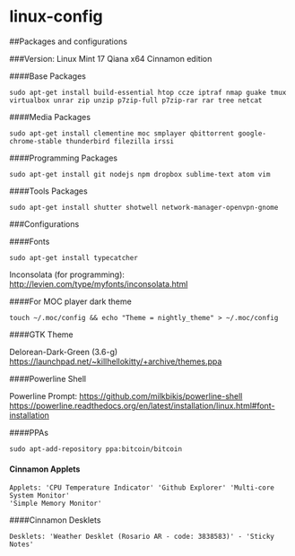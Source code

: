 linux-config
=========

##Packages and configurations

###Version: Linux Mint 17 Qiana x64 Cinnamon edition

####Base Packages


	sudo apt-get install build-essential htop ccze iptraf nmap guake tmux virtualbox unrar zip unzip p7zip-full p7zip-rar rar tree netcat

####Media Packages

	sudo apt-get install clementine moc smplayer qbittorrent google-chrome-stable thunderbird filezilla irssi

####Programming Packages


	sudo apt-get install git nodejs npm dropbox sublime-text atom vim

####Tools Packages

	sudo apt-get install shutter shotwell network-manager-openvpn-gnome

###Configurations

####Fonts

	sudo apt-get install typecatcher

Inconsolata (for programming): http://levien.com/type/myfonts/inconsolata.html


####For MOC player dark theme

	touch ~/.moc/config && echo "Theme = nightly_theme" > ~/.moc/config

####GTK Theme

Delorean-Dark-Green (3.6-g) https://launchpad.net/~killhellokitty/+archive/themes.ppa


####Powerline Shell

Powerline Prompt: https://github.com/milkbikis/powerline-shell
https://powerline.readthedocs.org/en/latest/installation/linux.html#font-installation


####PPAs


	sudo apt-add-repository ppa:bitcoin/bitcoin

#### Cinnamon Applets


	Applets: 'CPU Temperature Indicator' 'Github Explorer' 'Multi-core System Monitor'
	'Simple Memory Monitor'

####Cinnamon Desklets

	Desklets: 'Weather Desklet (Rosario AR - code: 3838583)' - 'Sticky Notes'
